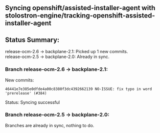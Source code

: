 ## Syncing openshift/assisted-installer-agent with stolostron-engine/tracking-openshift-assisted-installer-agent

## Status Summary:

release-ocm-2.6 -> backplane-2.1: Picked up 1 new commits.  
release-ocm-2.5 -> backplane-2.0: Already in sync.  

### Branch release-ocm-2.6 -> backplane-2.1:

New commits:

```
46441e7e385e0dfde4a00c8380f3dc4392662139 NO-ISSUE: fix typo in word 'prerelease' (#384)
```

Status: Syncing successful

### Branch release-ocm-2.5 -> backplane-2.0:

Branches are already in sync, nothing to do.
